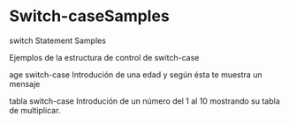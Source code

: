 # Switch-caseSamples
switch Statement Samples

Ejemplos de la estructura de control de switch-case

age switch-case Introdución de una edad y según ésta te muestra un mensaje

tabla switch-case Introdución de un número del 1 al 10 mostrando su tabla de multiplicar.

